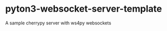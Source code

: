 pyton3-websocket-server-template
================================

A sample cherrypy server with ws4py websockets
